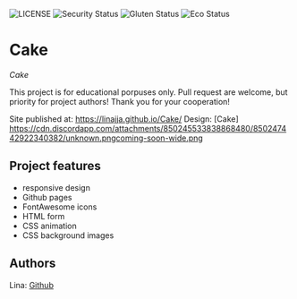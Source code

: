 ![LICENSE](https://img.shields.io/badge/license-MIT-blue.svg?style=flat-square)
![Security Status](https://img.shields.io/security-headers?label=Security&url=https%3A%2F%2Fgithub.com&style=flat-square)
![Gluten Status](https://img.shields.io/badge/Gluten-Free-green.svg)
![Eco Status](https://img.shields.io/badge/ECO-Friendly-green.svg)

# Cake

_Cake_

This project is for educational porpuses only. Pull request are welcome, but priority for project authors! Thank you for your cooperation!

Site published at: https://linajja.github.io/Cake/
Design: [Cake] https://cdn.discordapp.com/attachments/850245533838868480/850247442922340382/unknown.pngcoming-soon-wide.png

## Project features

-   responsive design
-   Github pages
-   FontAwesome icons
-   HTML form
-   CSS animation
-   CSS background images

## Authors

Lina: [Github](https://github.com/linajja)

